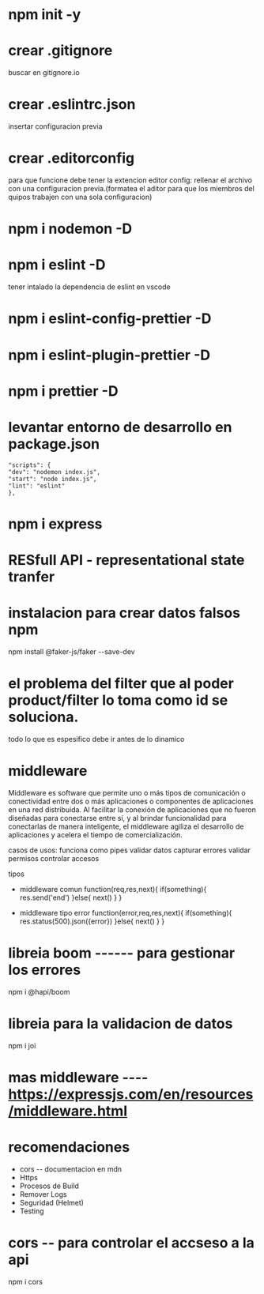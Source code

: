 # npm init -y
# crear .gitignore
  buscar en gitignore.io 
# crear .eslintrc.json
  insertar configuracion previa
# crear .editorconfig
  para que funcione debe tener la extencion editor config: rellenar el archivo con una configuracion previa.(formatea el aditor para que los miembros del quipos trabajen con una sola configuracion)
# npm i nodemon -D
# npm i eslint -D
  tener intalado la dependencia de eslint en vscode
# npm i eslint-config-prettier -D
# npm i eslint-plugin-prettier -D
# npm i prettier -D
# levantar entorno de desarrollo en package.json
    "scripts": {
    "dev": "nodemon index.js",
    "start": "node index.js",
    "lint": "eslint"
    },
# npm i  express


# RESfull API - representational state tranfer

# instalacion para crear datos falsos npm
npm install @faker-js/faker --save-dev

# el problema del filter que al poder product/filter lo toma como id se soluciona.
todo lo que es espesifico debe ir antes de lo dinamico

# middleware
Middleware es software que permite uno o más tipos de comunicación o conectividad entre dos o más aplicaciones o componentes de aplicaciones en una red distribuida. Al facilitar la conexión de aplicaciones que no fueron diseñadas para conectarse entre sí, y al brindar funcionalidad para conectarlas de manera inteligente, el middleware agiliza el desarrollo de aplicaciones y acelera el tiempo de comercialización.

casos de usos:
  funciona como pipes
  validar datos
  capturar errores
  validar permisos
  controlar accesos

tipos

 - middleware comun
function(req,res,next){
  if(something){
    res.send('end')
  }else{
    next()
  }
}

 - middleware tipo error
function(error,req,res,next){
  if(something){
    res.status(500).json({error})
  }else{
    next()
  }
}
# libreia boom ------ para gestionar los errores
  npm i @hapi/boom
# libreia para la validacion de datos
  npm i joi
# mas middleware    ----    https://expressjs.com/en/resources/middleware.html

# recomendaciones 
  - cors  -- documentacion en mdn
  - Https
  - Procesos de Build
  - Remover Logs
  - Seguridad (Helmet)
  - Testing

# cors  --  para controlar el accseso a la api
  npm i cors
